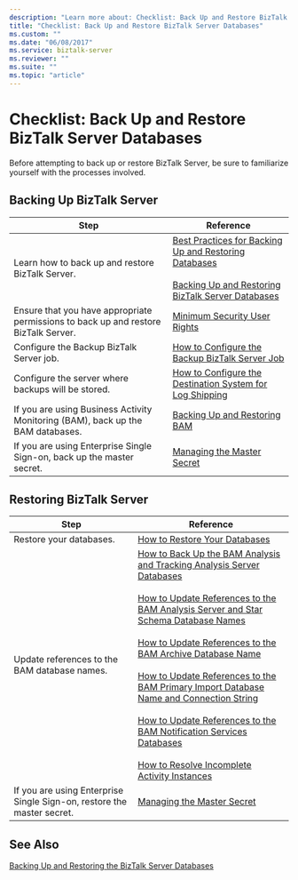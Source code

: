 ```yaml
---
description: "Learn more about: Checklist: Back Up and Restore BizTalk Server Databases"
title: "Checklist: Back Up and Restore BizTalk Server Databases"
ms.custom: ""
ms.date: "06/08/2017"
ms.service: biztalk-server
ms.reviewer: ""
ms.suite: ""
ms.topic: "article"
---
```

# Checklist: Back Up and Restore BizTalk Server Databases
Before attempting to back up or restore BizTalk Server, be sure to familiarize yourself with the processes involved.  
  
## Backing Up BizTalk Server  
  
|Step|Reference|  
|----------|---------------|  
|Learn how to back up and restore BizTalk Server.|[Best Practices for Backing Up and Restoring Databases](../core/best-practices-for-backing-up-and-restoring-databases.md)<br /><br /> [Backing Up and Restoring BizTalk Server Databases](../core/backing-up-and-restoring-biztalk-server-databases.md)|  
|Ensure that you have appropriate permissions to back up and restore BizTalk Server.|[Minimum Security User Rights](../core/minimum-security-user-rights.md)|  
|Configure the Backup BizTalk Server job.|[How to Configure the Backup BizTalk Server Job](../core/how-to-configure-the-backup-biztalk-server-job.md)|  
|Configure the server where backups will be stored.|[How to Configure the Destination System for Log Shipping](../core/how-to-configure-the-destination-system-for-log-shipping.md)|  
|If you are using Business Activity Monitoring (BAM), back up the BAM databases.|[Backing Up and Restoring BAM](../core/backing-up-and-restoring-bam.md)|  
|If you are using Enterprise Single Sign-on, back up the master secret.|[Managing the Master Secret](../core/managing-the-master-secret.md)|  
  
## Restoring BizTalk Server  
  
|Step|Reference|  
|----------|---------------|  
|Restore your databases.|[How to Restore Your Databases](../core/how-to-restore-your-databases.md)|  
|Update references to the BAM database names.|[How to Back Up the BAM Analysis and Tracking Analysis Server Databases](../core/how-to-back-up-the-bam-analysis-and-tracking-analysis-server-databases.md)<br /><br /> [How to Update References to the BAM Analysis Server and Star Schema Database Names](../core/update-references-to-the-bam-analysis-server-and-star-schema-database-names.md)<br /><br /> [How to Update References to the BAM Archive Database Name](../core/how-to-update-references-to-the-bam-archive-database-name.md)<br /><br /> [How to Update References to the BAM Primary Import Database Name and Connection String](../core/update-references-to-bam-primary-import-database-name-and-connection-string.md)<br /><br /> [How to Update References to the BAM Notification Services Databases](../core/how-to-update-references-to-the-bam-notification-services-databases.md)<br /><br /> [How to Resolve Incomplete Activity Instances](../core/how-to-resolve-incomplete-activity-instances.md)|  
|If you are using Enterprise Single Sign-on, restore the master secret.|[Managing the Master Secret](../core/managing-the-master-secret.md)|  
  
## See Also  
 [Backing Up and Restoring the BizTalk Server Databases](../core/backing-up-and-restoring-the-biztalk-server-databases.md)
